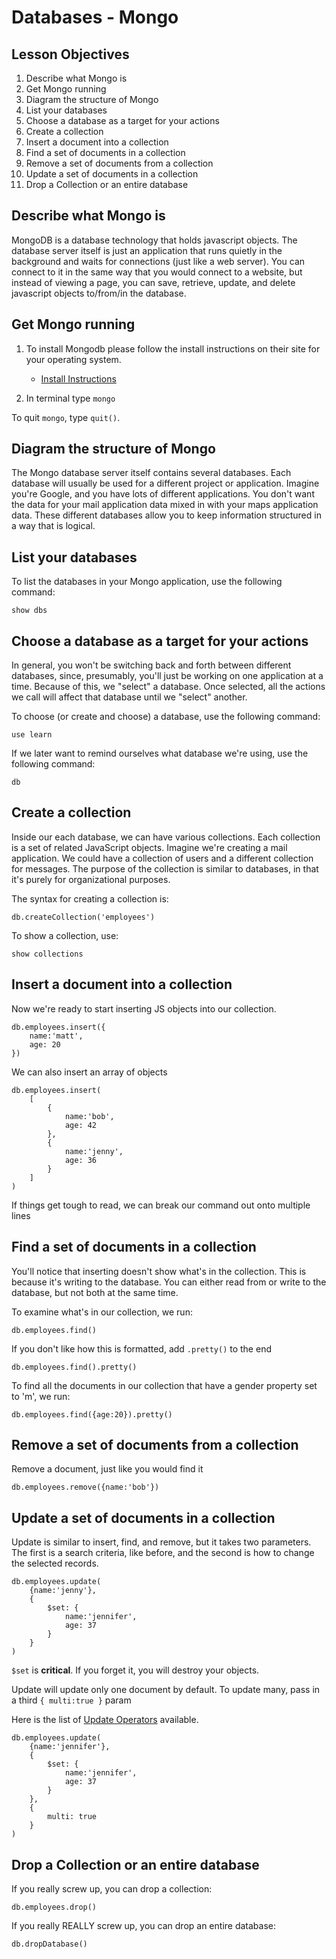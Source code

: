 # Databases - Mongo

## Lesson Objectives
1. Describe what Mongo is
1. Get Mongo running
1. Diagram the structure of Mongo
1. List your databases
1. Choose a database as a target for your actions
1. Create a collection
1. Insert a document into a collection
1. Find a set of documents in a collection
1. Remove a set of documents from a collection
1. Update a set of documents in a collection
1. Drop a Collection or an entire database

## Describe what Mongo is

MongoDB is a database technology that holds javascript objects.  The database server itself is just an application that runs quietly in the background and waits for connections (just like a web server).  You can connect to it in the same way that you would connect to a website, but instead of viewing a page, you can save, retrieve, update, and delete javascript objects to/from/in the database.

## Get Mongo running

1. To install Mongodb please follow the install instructions on their site for your operating system.
	- [Install Instructions](https://docs.mongodb.com/manual/administration/install-community/)

1. In terminal type `mongo`

To quit `mongo`, type `quit()`.

## Diagram the structure of Mongo

The Mongo database server itself contains several databases.  Each database will usually be used for a different project or application.  Imagine you're Google, and you have lots of different applications.  You don't want the data for your mail application data mixed in with your maps application data.  These different databases allow you to keep information structured in a way that is logical.

## List your databases

To list the databases in your Mongo application, use the following command:

```
show dbs
```

## Choose a database as a target for your actions

In general, you won't be switching back and forth between different databases, since, presumably, you'll just be working on one application at a time.  Because of this, we "select" a database.  Once selected, all the actions we call will affect that database until we "select" another.

To choose (or create and choose) a database, use the following command:

```
use learn
```

If we later want to remind ourselves what database we're using, use the following command:

```
db
```


## Create a collection

Inside our each database, we can have various collections.  Each collection is a set of related JavaScript objects.  Imagine we're creating a mail application.  We could have a collection of users and a different collection for messages.  The purpose of the collection is similar to databases, in that it's purely for organizational purposes.

The syntax for creating a collection is:

```
db.createCollection('employees')
```

To show a collection, use:

```
show collections
```

## Insert a document into a collection

Now we're ready to start inserting JS objects into our collection.

```
db.employees.insert({
	name:'matt',
	age: 20
})
```

We can also insert an array of objects

```
db.employees.insert(
	[
		{
			name:'bob',
			age: 42		
		},
		{
			name:'jenny',
			age: 36		
		}
	]
)
```

If things get tough to read, we can break our command out onto multiple lines

## Find a set of documents in a collection

You'll notice that inserting doesn't show what's in the collection.  This is because it's writing to the database.  You can either read from or write to the database, but not both at the same time.

To examine what's in our collection, we run:

```
db.employees.find()
```

If you don't like how this is formatted, add `.pretty()` to the end

```
db.employees.find().pretty()
```

To find all the documents in our collection that have a gender property set to 'm', we run:

```
db.employees.find({age:20}).pretty()
```

## Remove a set of documents from a collection

Remove a document, just like you would find it

```
db.employees.remove({name:'bob'})
```

## Update a set of documents in a collection

Update is similar to insert, find, and remove, but it takes two parameters.  The first is a search criteria, like before, and the second is how to change the selected records.

```
db.employees.update(
	{name:'jenny'},
	{
		$set: {
			name:'jennifer',
			age: 37
		}
	}
)
```

`$set` is **critical**.  If you forget it, you will destroy your objects.

Update will update only one document by default.  To update many, pass in a third `{ multi:true }` param

Here is the list of [Update Operators](https://docs.mongodb.com/manual/reference/operator/update/) available.

```
db.employees.update(
	{name:'jennifer'},
	{
		$set: {
			name:'jennifer',
			age: 37
		}
	},
	{
		multi: true
	}
)
```

## Drop a Collection or an entire database

If you really screw up, you can drop a collection:

```
db.employees.drop()
```

If you really REALLY screw up, you can drop an entire database:

```
db.dropDatabase()
```

